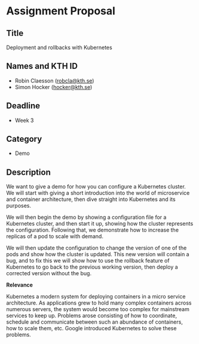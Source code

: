 # Assignment Proposal

## Title

Deployment and rollbacks with Kubernetes

## Names and KTH ID

  - Robin Claesson (robcla@kth.se)
  - Simon Hocker (hocker@kth.se)

## Deadline

- Week 3

## Category

- Demo

## Description

We want to give a demo for how you can configure a Kubernetes cluster. We will start with giving a short introduction into the world of microservice and container architecture, then dive straight into Kubernetes and its purposes.

We will then begin the demo by showing a configuration file for a Kubernetes cluster, and then start it up, showing how the cluster represents the configuration. Following that, we demonstrate how to increase the replicas of a pod to scale with demand. 

We will then update the configuration to change the version of one of the pods and show how the cluster is updated. This new version will contain a bug, and to fix this we will show how to use the rollback feature of Kubernetes to go back to the previous working version, then deploy a corrected version without the bug.  

**Relevance**

Kubernetes a modern system for deploying containers in a micro service architecture. As applications grew to hold many complex containers across numerous servers, the system would become too complex for mainstream services to keep up. Problems arose consisting of how to coordinate, schedule and communicate between such an abundance of containers, how to scale them, etc. Google introduced Kubernetes to solve these problems.